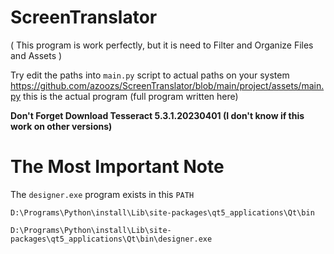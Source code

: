 # ScreenTranslator
( This program is work perfectly, but it is need to Filter and Organize Files and Assets  )

Try edit the paths into ```main.py``` script to actual paths on your system
https://github.com/azoozs/ScreenTranslator/blob/main/project/assets/main.py  this is the actual program (full program written here) 

**Don't Forget Download Tesseract 5.3.1.20230401 (I don't know if this work on other versions)**


# The Most Important Note
The ```designer.exe``` program exists in this ```PATH```

```D:\Programs\Python\install\Lib\site-packages\qt5_applications\Qt\bin```

```D:\Programs\Python\install\Lib\site-packages\qt5_applications\Qt\bin\designer.exe```
